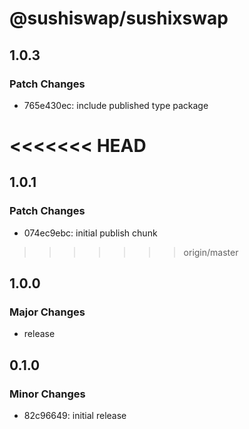 # @sushiswap/sushixswap

## 1.0.3

### Patch Changes

- 765e430ec: include published type package

# <<<<<<< HEAD

## 1.0.1

### Patch Changes

- 074ec9ebc: initial publish chunk

> > > > > > > origin/master

## 1.0.0

### Major Changes

- release

## 0.1.0

### Minor Changes

- 82c96649: initial release
